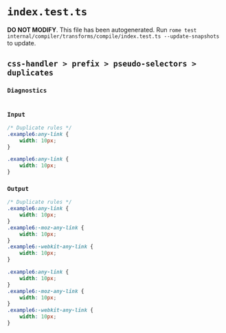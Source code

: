 # `index.test.ts`

**DO NOT MODIFY**. This file has been autogenerated. Run `rome test internal/compiler/transforms/compile/index.test.ts --update-snapshots` to update.

## `css-handler > prefix > pseudo-selectors > duplicates`

### `Diagnostics`

```css

```

### `Input`

```css
/* Duplicate rules */
.example6:any-link {
	width: 10px;
}

.example6:any-link {
	width: 10px;
}
```

### `Output`

```css
/* Duplicate rules */
.example6:any-link {
	width: 10px;
}
.example6:-moz-any-link {
	width: 10px;
}
.example6:-webkit-any-link {
	width: 10px;
}

.example6:any-link {
	width: 10px;
}
.example6:-moz-any-link {
	width: 10px;
}
.example6:-webkit-any-link {
	width: 10px;
}

```
